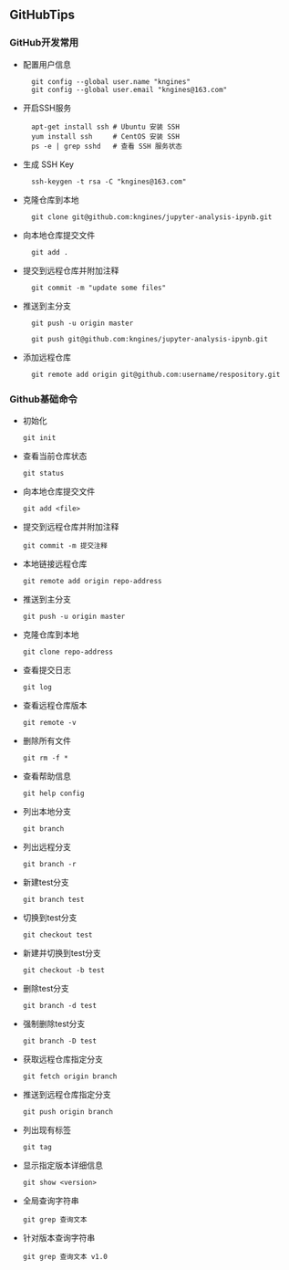 ## GitHubTips
### GitHub开发常用

- 配置用户信息
	
		git config --global user.name "kngines"
		git config --global user.email "kngines@163.com"

- 开启SSH服务
	
		apt-get install ssh # Ubuntu 安装 SSH
		yum install ssh 	# CentOS 安装 SSH
		ps -e | grep sshd 	# 查看 SSH 服务状态

- 生成 SSH Key
	
		ssh-keygen -t rsa -C "kngines@163.com"

- 克隆仓库到本地

		git clone git@github.com:kngines/jupyter-analysis-ipynb.git

- 向本地仓库提交文件

		git add .

- 提交到远程仓库并附加注释

		git commit -m "update some files"

- 推送到主分支

		git push -u origin master

		git push git@github.com:kngines/jupyter-analysis-ipynb.git

- 添加远程仓库

		git remote add origin git@github.com:username/respository.git



### Github基础命令
- 初始化
   
      git init
 
- 查看当前仓库状态
  
      git status
	
- 向本地仓库提交文件
 	
      git add <file>
	
- 提交到远程仓库并附加注释
 	
      git commit -m 提交注释
	
- 本地链接远程仓库
 	
      git remote add origin repo-address
	
- 推送到主分支
 	
      git push -u origin master
	
- 克隆仓库到本地

      git clone repo-address
	
- 查看提交日志

      git log
	
- 查看远程仓库版本

      git remote -v

- 删除所有文件

      git rm -f *
	
- 查看帮助信息

      git help config	
	
- 列出本地分支

      git branch	
	
- 列出远程分支

      git branch -r	
	
- 新建test分支

      git branch test	
	
- 切换到test分支

      git checkout test	
	
- 新建并切换到test分支

      git checkout -b test
	
- 删除test分支

      git branch -d test
	
- 强制删除test分支

      git branch -D test	
	
- 获取远程仓库指定分支

      git fetch origin branch	
	
- 推送到远程仓库指定分支

      git push origin branch	
	
- 列出现有标签

      git tag		 
	
- 显示指定版本详细信息

      git show <version>	
	
- 全局查询字符串

      git grep 查询文本	
	
- 针对版本查询字符串

      git grep 查询文本 v1.0	
		
